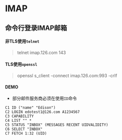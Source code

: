 # IMAP
## 命令行登录IMAP邮箱
#### 非TLS使用`telnet`
> telnet imap.126.com 143
#### TLS使用`openssl`
> openssl s_client -connect imap.126.com:993 -crlf
#### DEMO
- 部分邮件服务商必须在使用`ID`命令
```
C1 ID ("name" "Edison")
C2 LOGIN edotest1@126.com A1234567
C3 CAPABILITY
C4 LIST "" *
C5 STATUS "INBOX" (MESSAGES RECENT UIDVALIDITY)
C6 SELECT "INBOX"
C7 FETCH 1:32 (UID)
```
